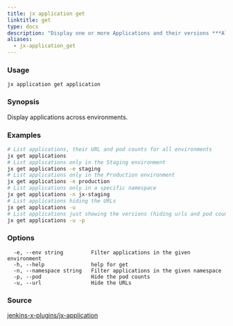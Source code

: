 ```yaml
---
title: jx application get
linktitle: get
type: docs
description: "Display one or more Applications and their versions ***Aliases**: applications,apps*"
aliases:
  - jx-application_get
---
```


### Usage

```
jx application get application
```

### Synopsis

Display applications across environments.

### Examples

  ```bash
  # List applications, their URL and pod counts for all environments
  jx get applications
  # List applications only in the Staging environment
  jx get applications -e staging
  # List applications only in the Production environment
  jx get applications -e production
  # List applications only in a specific namespace
  jx get applications -n jx-staging
  # List applications hiding the URLs
  jx get applications -u
  # List applications just showing the versions (hiding urls and pod counts)
  jx get applications -u -p

  ```
### Options

```
  -e, --env string         Filter applications in the given environment
  -h, --help               help for get
  -n, --namespace string   Filter applications in the given namespace
  -p, --pod                Hide the pod counts
  -u, --url                Hide the URLs
```



### Source

[jenkins-x-plugins/jx-application](https://github.com/jenkins-x-plugins/jx-application)
